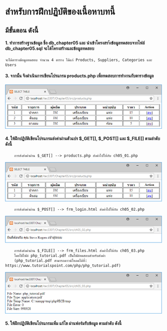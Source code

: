 # สำหรับการฝึกปฏิบัติของเนื้อหาบทนี้
## มีขั้นตอน ดังนี้
#### 1. ทำการสร้างฐานข้อมูล ชื่อ db_chapter05 และ นำเข้าโครงสรา้งข้อมูลทดสอบจากไฟล์ db_chapter05.sql จะได้โครงสร้างและข้อมูลทดสอบ 
```
จะได้ตารางข้อมูลทดสอบ จำนวน 4 ตาราง ได้แก่ Products, Suppliers, Categories และ Users
```
#### 3. จากนั้น จึงดำเนินการเขียนโปรแกรม products.php เพื่อทดสอบการทำงานกับตารางข้อมูล 

<img src=../output/products.png>

#### 4. ให้ฝึกปฏิบัติเขียนโปรแกรมส่งค่าผ่านตัวแปร $_GET[], $_POST[]  และ $_FILE[] ตามลำดับ ดังนี้
```
    การส่งส่งค่าผ่าน $_GET[] --> products.php ส่งค่าไปให้กับ ch05_01.php
```

<img src=../output/ch05_01.png>

```
    การส่งส่งค่าผ่าน $_POST[] --> frm_login.html ส่งค่าไปให้กับ ch05_02.php
```

<img src=../output/ch05_02.png>

```
    การส่งส่งค่าผ่าน $_FILE[] --> frm_files.html ส่งค่าไปให้กับ ch05_03.php 
    โดยใช้ไฟล์ php_tutorial.pdf เป็นไฟล์ทดสอบสำหรับส่งค่า 
    (php_tutorial.pdf สามารถดาวน์โหลดได้ที่: https://www.tutorialspoint.com/php/php_tutorial.pdf)
```

<img src=../output/ch05_03.png>

#### 5. ให้ฝึกปฏิบัติเขียนโปรแกรมเพิ่ม แก้ไข ผ่านฟอร์มรับข้อมูล ตามลำดับ ดังนี้
